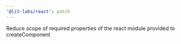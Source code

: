 ```yaml
---
'@lit-labs/react': patch
---
```


Reduce scope of required properties of the react module provided to createComponent
